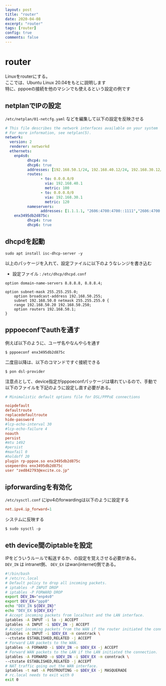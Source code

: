 ```yaml
---
layout: post
title: "router"
date: 2020-04-08
excerpt: "router"
tags: [router]
config: true
comments: false
---
```



# router
 Linuxをrouterにする。  
 ここでは、Ubuntu Linux 20.04をもとに説明します  
 特に、pppoeの接続を他のマシンでも使えるという設定の例です

## netplanでIPの設定

`/etc/netplan/01-netcfg.yaml` などを編集して以下の設定を反映させる

```yaml
# This file describes the network interfaces available on your system
# For more information, see netplan(5).
network:
  version: 2
  renderer: networkd
  ethernets:
    enp4s0:
          dhcp4: no
          dhcp6: true
          addresses: [192.168.50.1/24, 192.168.40.12/24, 192.168.30.12/24, 192.168.20.12/24]
          routes:
                - to: 0.0.0.0/0
                  via: 192.168.40.1
                  metric: 100
                - to: 0.0.0.0/0
                  via: 192.168.30.1
                  metric: 120
          nameservers:
          		addresses: [1.1.1.1, "2606:4700:4700::1111","2606:4700:4700::1001",8.8.4.4,8.8.8.8]
    enx3495db2d875c:
          dhcp4: true
          dhcp6: true
```

## dhcpdを起動

```console
sudo apt install isc-dhcp-server -y
```
以上のパッケージを入れて、設定ファイルに以下のようなレンジを書き込む

 - 設定ファイル : `/etc/dhcp/dhcpd.conf`  

```
option domain-name-servers 8.8.8.8, 8.8.8.4;

option subnet-mask 255.255.255.0;
	option broadcast-address 192.168.50.255;
	subnet 192.168.50.0 netmask 255.255.255.0 {
	range 192.168.50.20 192.168.50.250;
	option routers 192.168.50.1;
}
```

## pppoeconfでauthを通す
例えば以下のように、ユーザ名やなんやらを通す

```console
$ pppoeconf enx3495db2d875c 
```

二度目以降は、以下のコマンドですぐ接続できる

```console
$ pon dsl-provider
```

注意点として、device指定がpppoeconfパッケージは壊れているので、手動で以下のファイルを下記のように設定し直す必要がある。  

```conf
# Minimalistic default options file for DSL/PPPoE connections

noipdefault
defaultroute
replacedefaultroute
hide-password
#lcp-echo-interval 30
#lcp-echo-failure 4
noauth
persist
#mtu 1492
#persist
#maxfail 0
#holdoff 20
plugin rp-pppoe.so enx3495db2d875c
usepeerdns enx3495db2d875c
user "zed842793@excite.co.jp"
```

## ipforwardingを有効化

`/etc/sysctl.conf` にipv4のforwardingは以下のように設定する

```conf
net.ipv4.ip_forward=1
```

システムに反映する
```console
$ sudo sysctl -p 
```

## eth device間のiptableを設定

IPをどういうルールで転送するか、の設定を覚えさせる必要がある。  
`DEV_IN` は intranet側、 `DEV_EX` はwan(internet)側である。  

```sh
#!/bin/bash
# /etc/rc.local
# Default policy to drop all incoming packets.
# iptables -P INPUT DROP
# iptables -P FORWARD DROP
export DEV_IN="enp4s0"
export DEV_EX="ppp0"
echo "DEV_IN ${DEV_IN}"
echo "DEV_EX ${DEV_EX}"
# Accept incoming packets from localhost and the LAN interface.
iptables -A INPUT -i lo -j ACCEPT
iptables -A INPUT -i $DEV_IN -j ACCEPT
# Accept incoming packets from the WAN if the router initiated the connection.
iptables -A INPUT -i $DEV_EX -m conntrack \
--ctstate ESTABLISHED,RELATED -j ACCEPT
# Forward LAN packets to the WAN.
iptables -A FORWARD -i $DEV_IN -o $DEV_EX -j ACCEPT
# Forward WAN packets to the LAN if the LAN initiated the connection.
iptables -A FORWARD -o $DEV_IN -i $DEV_EX -m conntrack \
--ctstate ESTABLISHED,RELATED -j ACCEPT
# NAT traffic going out the WAN interface.
iptables -t nat -A POSTROUTING -o $DEV_EX -j MASQUERADE
# rc.local needs to exit with 0
exit 0
```

